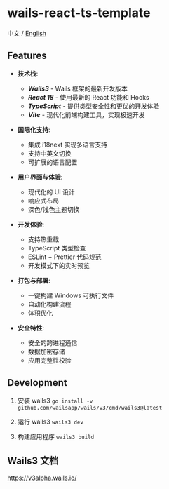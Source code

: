 # wails-react-ts-template

中文 / [English](https://github.com/Cassianvale/wails-react-ts-template/blob/main/README_EN.md)

## Features

- **技术栈**:
  - _**Wails3**_ - Wails 框架的最新开发版本
  - _**React 18**_ - 使用最新的 React 功能和 Hooks
  - _**TypeScript**_ - 提供类型安全性和更优的开发体验
  - _**Vite**_ - 现代化前端构建工具，实现极速开发

- **国际化支持**:
  - 集成 i18next 实现多语言支持
  - 支持中英文切换
  - 可扩展的语言配置

- **用户界面与体验**:
  - 现代化的 UI 设计
  - 响应式布局
  - 深色/浅色主题切换

- **开发体验**:
  - 支持热重载
  - TypeScript 类型检查
  - ESLint + Prettier 代码规范
  - 开发模式下的实时预览

- **打包与部署**:
  - 一键构建 Windows 可执行文件
  - 自动化构建流程
  - 体积优化

- **安全特性**:
  - 安全的跨进程通信
  - 数据加密存储
  - 应用完整性校验

## Development
1. 安装 wails3
`go install -v github.com/wailsapp/wails/v3/cmd/wails3@latest`

2. 运行 wails3
`wails3 dev`

3. 构建应用程序
`wails3 build`

## Wails3 文档
https://v3alpha.wails.io/